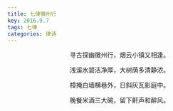 ```yaml
---
title: 七律徽州行
key: 2016.9.7
tags: 七律
categories: 律诗
---
```


<p align="center">寻古探幽徽州行，烟云小镇又相逢。
</p>
<p align="center">浅溪水碧洁净厚，大树荫多清静浓。
</p>
<p align="center">樟掩白墙横巷外，日斜灰瓦影庭中。
</p>
<p align="center">晚餐米酒三大碗，留下鼾声和醉风。
</p>

